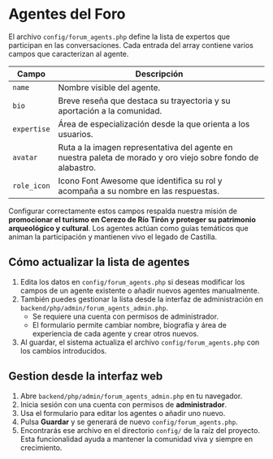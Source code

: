 # Agentes del Foro

El archivo `config/forum_agents.php` define la lista de expertos que participan en las conversaciones. Cada entrada del array contiene varios campos que caracterizan al agente.

| Campo       | Descripción                                                                                                  |
| ----------- | ------------------------------------------------------------------------------------------------------------ |
| `name`      | Nombre visible del agente.                                                                                   |
| `bio`       | Breve reseña que destaca su trayectoria y su aportación a la comunidad.                                      |
| `expertise` | Área de especialización desde la que orienta a los usuarios.                                                 |
| `avatar`    | Ruta a la imagen representativa del agente en nuestra paleta de morado y oro viejo sobre fondo de alabastro. |
| `role_icon` | Icono Font Awesome que identifica su rol y acompaña a su nombre en las respuestas.                           |

Configurar correctamente estos campos respalda nuestra misión de **promocionar el turismo en Cerezo de Río Tirón y proteger su patrimonio arqueológico y cultural**. Los agentes actúan como guías temáticos que animan la participación y mantienen vivo el legado de Castilla.

## Cómo actualizar la lista de agentes

1. Edita los datos en `config/forum_agents.php` si deseas modificar los campos de un agente existente o añadir nuevos agentes manualmente.
2. También puedes gestionar la lista desde la interfaz de administración en `backend/php/admin/forum_agents_admin.php`.
   - Se requiere una cuenta con permisos de administrador.
   - El formulario permite cambiar nombre, biografía y área de experiencia de cada agente y crear otros nuevos.
3. Al guardar, el sistema actualiza el archivo `config/forum_agents.php` con los cambios introducidos.

## Gestion desde la interfaz web

1. Abre `backend/php/admin/forum_agents_admin.php` en tu navegador.
2. Inicia sesión con una cuenta con permisos de **administrador**.
3. Usa el formulario para editar los agentes o añadir uno nuevo.
4. Pulsa **Guardar** y se generará de nuevo `config/forum_agents.php`.
5. Encontrarás ese archivo en el directorio `config/` de la raíz del proyecto.
Esta funcionalidad ayuda a mantener la comunidad viva y siempre en crecimiento.

